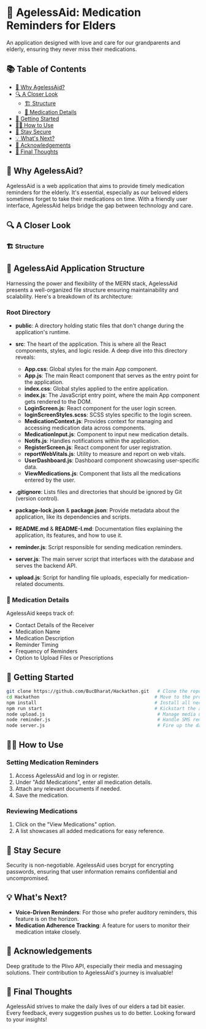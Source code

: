# 🌼 AgelessAid: Medication Reminders for Elders

An application designed with love and care for our grandparents and elderly, ensuring they never miss their medications.

## 📚 Table of Contents

- [🎉 Why AgelessAid?](#🎉-why-agelessaid)
- [🔍 A Closer Look](#🔍-a-closer-look)
  - [🏗 Structure](#🏗-structure)
  - [💊 Medication Details](#💊-medication-details)
- [🚀 Getting Started](#🚀-getting-started)
- [👩‍💻 How to Use](#👩‍💻-how-to-use)
- [🔐 Stay Secure](#🔐-stay-secure)
- [💡 What&#39;s Next?](#💡-whats-next)
- [🌟 Acknowledgements](#🌟-acknowledgements)
- [💭 Final Thoughts](#💭-final-thoughts)

## 🎉 Why AgelessAid?

AgelessAid is a web application that aims to provide timely medication reminders for the elderly. It's essential, especially as our beloved elders sometimes forget to take their medications on time. With a friendly user interface, AgelessAid helps bridge the gap between technology and care.

## 🔍 A Closer Look

### 🏗 Structure

## 🧱 AgelessAid Application Structure

Harnessing the power and flexibility of the MERN stack, AgelessAid presents a well-organized file structure ensuring maintainability and scalability. Here's a breakdown of its architecture:

### Root Directory

- **public**: A directory holding static files that don't change during the application's runtime.
- **src**: The heart of the application. This is where all the React components, styles, and logic reside. A deep dive into this directory reveals:

  - **App.css**: Global styles for the main App component.
  - **App.js**: The main React component that serves as the entry point for the application.
  - **index.css**: Global styles applied to the entire application.
  - **index.js**: The JavaScript entry point, where the main App component gets rendered to the DOM.
  - **LoginScreen.js**: React component for the user login screen.
  - **loginScreenStyles.scss**: SCSS styles specific to the login screen.
  - **MedicationContext.js**: Provides context for managing and accessing medication data across components.
  - **MedicationInput.js**: Component to input new medication details.
  - **Notifs.js**: Handles notifications within the application.
  - **RegisterScreen.js**: React component for user registration.
  - **reportWebVitals.js**: Utility to measure and report on web vitals.
  - **UserDashboard.js**: Dashboard component showcasing user-specific data.
  - **ViewMedications.js**: Component that lists all the medications entered by the user.

- **.gitignore**: Lists files and directories that should be ignored by Git (version control).
- **package-lock.json** & **package.json**: Provide metadata about the application, like its dependencies and scripts.
- **README.md** & **README-I.md**: Documentation files explaining the application, its features, and how to use it.
- **reminder.js**: Script responsible for sending medication reminders.
- **server.js**: The main server script that interfaces with the database and serves the backend API.
- **upload.js**: Script for handling file uploads, especially for medication-related documents.

### 💊 Medication Details

AgelessAid keeps track of:

- Contact Details of the Receiver
- Medication Name
- Medication Description
- Reminder Timing
- Frequency of Reminders
- Option to Upload Files or Prescriptions

## 🚀 Getting Started

```bash
git clone https://github.com/BucBharat/Hackathon.git   # Clone the repository
cd Hackathon                                          # Move to the project directory
npm install                                           # Install all necessary dependencies
npm run start                                         # Kickstart the application
node upload.js                                         # Manage media uploads
node reminder.js                                       # Handle SMS reminders
node server.js                                         # Fire up the database server
```

## 👩‍💻 How to Use

### Setting Medication Reminders

1. Access AgelessAid and log in or register.
2. Under "Add Medications", enter all medication details.
3. Attach any relevant documents if needed.
4. Save the medication.

### Reviewing Medications

1. Click on the "View Medications" option.
2. A list showcases all added medications for easy reference.

## 🔐 Stay Secure

Security is non-negotiable. AgelessAid uses bcrypt for encrypting passwords, ensuring that user information remains confidential and uncompromised.

## 💡 What's Next?

- **Voice-Driven Reminders**: For those who prefer auditory reminders, this feature is on the horizon.
- **Medication Adherence Tracking**: A feature for users to monitor their medication intake closely.

## 🌟 Acknowledgements

Deep gratitude to the Plivo API, especially their media and messaging solutions. Their contribution to AgelessAid's journey is invaluable!

## 💭 Final Thoughts

AgelessAid strives to make the daily lives of our elders a tad bit easier. Every feedback, every suggestion pushes us to do better. Looking forward to your insights!
